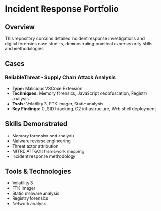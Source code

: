 # Incident Response Portfolio

## Overview
This repository contains detailed incident response investigations and digital forensics case studies, demonstrating practical cybersecurity skills and methodologies.

## Cases

### ReliableThreat - Supply Chain Attack Analysis
- **Type:** Malicious VSCode Extension
- **Techniques:** Memory forensics, JavaScript deobfuscation, Registry analysis
- **Tools:** Volatility 3, FTK Imager, Static analysis
- **Key Findings:** CLSID hijacking, C2 infrastructure, Web shell deployment

## Skills Demonstrated
- Memory forensics and analysis
- Malware reverse engineering
- Threat actor attribution
- MITRE ATT&CK framework mapping
- Incident response methodology

## Tools & Technologies
- Volatility 3
- FTK Imager
- Static malware analysis
- Registry forensics
- Network analysis
